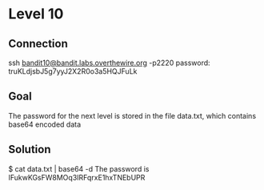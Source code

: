 # Level 10
## Connection
ssh bandit10@bandit.labs.overthewire.org -p2220
password: truKLdjsbJ5g7yyJ2X2R0o3a5HQJFuLk
## Goal
The password for the next level is stored in the file data.txt, which contains base64 encoded data
## Solution
$ cat data.txt | base64 -d
The password is IFukwKGsFW8MOq3IRFqrxE1hxTNEbUPR

